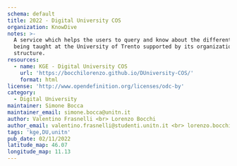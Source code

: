 ```yaml
---
schema: default
title: 2022 - Digital University COS
organization: KnowDive
notes: >-
  A service which helps the users to query and know about the different courses
  being taught at the University of Trento supported by its organizational
  structure.
resources:
  - name: KGE - Digital University COS
    url: 'https://bocchilorenzo.github.io/DUniversity-COS/'
    format: html
license: 'http://www.opendefinition.org/licenses/odc-by'
category:
  - Digital University
maintainer: Simone Bocca
maintainer_email: simone.bocca@unitn.it
author: Valentino Frasnelli <br> Lorenzo Bocchi
author_email: valentino.frasnelli@studenti.unitn.it <br> lorenzo.bocchi@studenti.unitn.it
tags: 'kge,DU,unitn'
pub_date: 02/11/2022
latitude_map: 46.07
longitude_map: 11.13
---
```

